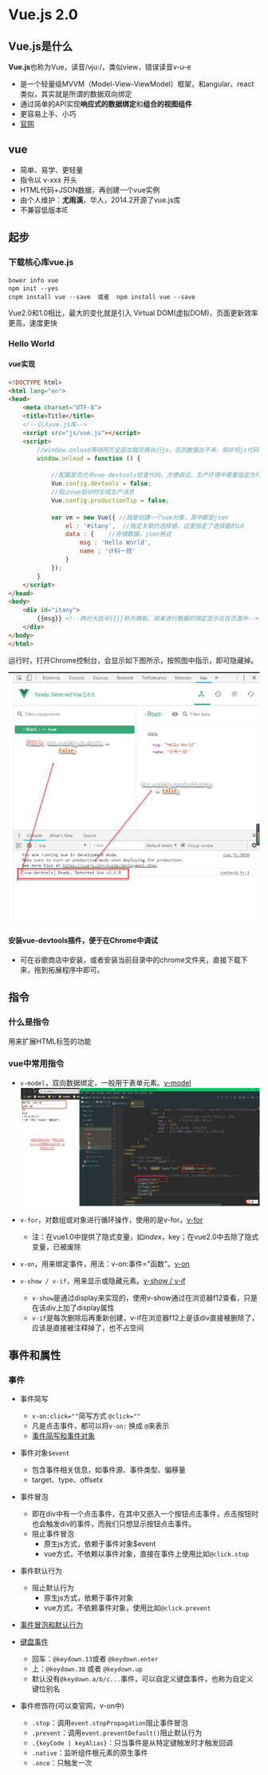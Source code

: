 # Vue.js 2.0

## Vue.js是什么

**Vue.js**也称为Vue，读音/vju:/，类似view，错误读音v-u-e

- 是一个轻量级MVVM（Model-View-ViewModel）框架，和angular、react类似，其实就是所谓的数据双向绑定
- 通过简单的API实现**响应式的数据绑定**和**组合的视图组件**
- 更容易上手、小巧
- [官网](https://cn.vuejs.org/)

## vue
- 简单、易学、更轻量
- 指令以 v-xxx 开头
- HTML代码+JSON数据，再创建一个vue实例
- 由个人维护：**尤雨溪**，华人，2014.2开源了vue.js库
- 不兼容低版本IE

## 起步
### 下载核心库vue.js
```shell
bower info vue
npm init --yes
cnpm install vue --save  或者  npm install vue --save
```

Vue2.0和1.0相比，最大的变化就是引入 Virtual DOM(虚拟DOM)，页面更新效率更高，速度更快

### Hello World



#### vue实现

```html
<!DOCTYPE html>
<html lang="en">
<head>
    <meta charset="UTF-8">
    <title>Title</title>
    <!--引入vue.js库-->
    <script src="js/vue.js"></script>
    <script>
        //window.onload等待网页全部加载完再执行js，否则数据出不来，除非将js代码写在html下面
        window.onload = function () {

            //配置是否允许vue-devtools检查代码，方便调试，生产环境中需要指定为false，默认为true
            Vue.config.devtools = false;
            //阻止vue启动时生成生产消息
            Vue.config.productionTip = false;

            var vm = new Vue({ //就是创建一个vue对象，其中都是json
                el : '#itany',  //指定关联的选择器，这里指定了选择器的id
                data : {    //存储数据，json格式
                    msg : 'Hello World',
                    name : '计科一班'
                }
            });
        }
    </script>
</head>
<body>
    <div id="itany">
        {{msg}} <!--两对大括号{{}}称为模板，用来进行数据的绑定显示在在页面中-->
    </div>
</body>
</html>
```

运行时，打开Chrome控制台，会显示如下图所示，按照图中指示，即可隐藏掉。

![1552717843933](image/1.png)

#### 安装vue-devtools插件，便于在Chrome中调试

- 可在谷歌商店中安装，或者安装当前目录中的chrome文件夹，直接下载下来，拖到拓展程序中即可。

## 指令
### 什么是指令
用来扩展HTML标签的功能

### vue中常用指令
- `v-model`，双向数据绑定，一般用于表单元素。[v-model](https://github.com/wangwren/Vue-learning/blob/master/vue01/node_modules/02.html)
![1552717843934](image/2.png)

- `v-for`，对数组或对象进行循环操作，使用的是v-for。[v-for](https://github.com/wangwren/Vue-learning/blob/master/vue01/node_modules/03.html)
    - 注：在vue1.0中提供了隐式变量，如$index，$key；在vue2.0中去除了隐式变量，已被废除

- `v-on`，用来绑定事件，用法：v-on:事件="函数"。[v-on](https://github.com/wangwren/Vue-learning/blob/master/vue01/node_modules/04.html)

- `v-show / v-if`，用来显示或隐藏元素。[v-show / v-if](https://github.com/wangwren/Vue-learning/blob/master/vue01/node_modules/05.html)
    - `v-show`是通过display来实现的，使用v-show通过在浏览器f12查看，只是在该div上加了display属性
    - `v-if`是每次删除后再重新创建，v-if在浏览器f12上是该div直接被删除了，应该是直接被注释掉了，也不占空间

## 事件和属性
### 事件
- 事件简写
    - `v-on:click=""`简写方式 `@click=""`
    - 凡是点击事件，都可以将`v-on:` 换成 `@`来表示
    - [事件简写和事件对象](https://github.com/wangwren/Vue-learning/blob/master/vue01/node_modules/07.html)
    
- 事件对象`$event`
    - 包含事件相关信息，如事件源、事件类型、偏移量
    - target、type、offsetx

- 事件冒泡
    - 即在div中有一个点击事件，在其中又嵌入一个按钮点击事件，点击按钮时也会触发div的事件，而我们只想显示按钮点击事件。
    - 阻止事件冒泡
        - 原生js方式，依赖于事件对象$event
        - vue方式，不依赖以事件对象，直接在事件上使用比如`@click.stop`
        
- 事件默认行为
    - 阻止默认行为
        - 原生js方式，依赖于事件对象
        - vue方式，不依赖事件对象，使用比如`@click.prevent`
        
- [事件冒泡和默认行为](https://github.com/wangwren/Vue-learning/blob/master/vue01/node_modules/08.html)

- [键盘事件](https://github.com/wangwren/Vue-learning/blob/master/vue01/node_modules/09.html)
    - 回车：`@keydown.13`或者 `@keydown.enter`
    - 上：`@keydown.38` 或者 `@keydown.up`
    - 默认没有`@keydown.a/b/c...`事件，可以自定义键盘事件，也称为自定义键位别名

- 事件修饰符(可以查官网，v-on中)
    - `.stop`：调用`event.stopPropagation`阻止事件冒泡
    - `.prevent`：调用`event.preventDefault()`阻止默认行为
    - `.{keyCode | keyAlias}`：只当事件是从特定键触发时才触发回调
    - `.native`：监听组件根元素的原生事件
    - `.once`：只触发一次
